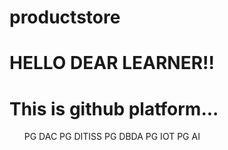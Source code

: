 # productstore
<h1>HELLO DEAR LEARNER!!</h1></p>
<h1>This is github platform...</h1>
<ol>
  <l>PG DAC</l>
  <l>PG DITISS</l>
  <l>PG DBDA</l>
  <l>PG IOT</l>
  <l>PG AI</l>

</ol>
